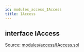 ```yaml
---
id: modules_access_IAccess
title: IAccess
---
```


<div class="contract-doc"><div class="contract"><h2 class="contract-header"><span class="contract-kind">interface</span> IAccess</h2><div class="source">Source: <a href="/blob/v1.0.0/contracts/modules/access/IAccess.sol" target="_blank">modules/access/IAccess.sol</a></div></div></div>
